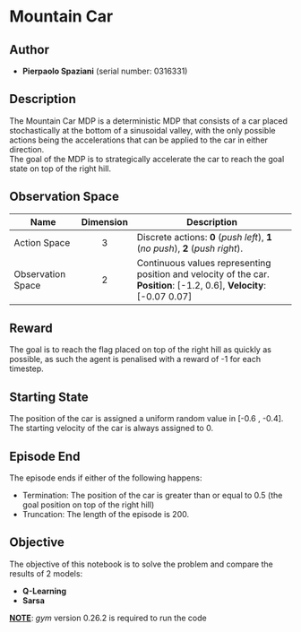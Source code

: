 # Mountain Car
## Author
* **Pierpaolo Spaziani** (serial number: 0316331)

## Description

The Mountain Car MDP is a deterministic MDP that consists of a car placed stochastically at the bottom of a sinusoidal valley, with the only possible actions being the accelerations that can be applied to the car in either direction.\
The goal of the MDP is to strategically accelerate the car to reach the goal state on top of the right hill.

## Observation Space

| Name | Dimension | Description |
|----------------|:-----------:|-------------------------------------------------|
| Action Space | 3 | Discrete actions: **0** (*push left*), **1** (*no push*), **2** (*push right*). |
| Observation Space | 2 | Continuous values representing position and velocity of the car. **Position**: [-1.2, 0.6], **Velocity**: [-0.07 0.07]|

## Reward

The goal is to reach the flag placed on top of the right hill as quickly as possible, as such the agent is penalised with a reward of -1 for each timestep.

## Starting State

The position of the car is assigned a uniform random value in [-0.6 , -0.4]. The starting velocity of the car is always assigned to 0.

## Episode End

The episode ends if either of the following happens:

- Termination: The position of the car is greater than or equal to 0.5 (the goal position on top of the right hill)
- Truncation: The length of the episode is 200.

## Objective

The objective of this notebook is to solve the problem and compare the results of 2 models:
- **Q-Learning**
- **Sarsa**

<u>**NOTE**</u>: *gym* version 0.26.2 is required to run the code
